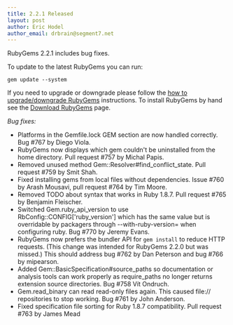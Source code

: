 ```yaml
---
title: 2.2.1 Released
layout: post
author: Eric Hodel
author_email: drbrain@segment7.net
---
```


RubyGems 2.2.1 includes bug fixes.

To update to the latest RubyGems you can run:

    gem update --system

If you need to upgrade or downgrade please follow the [how to upgrade/downgrade
RubyGems][upgrading] instructions.  To install RubyGems by hand see the
[Download RubyGems][download] page.

_Bug fixes:_

* Platforms in the Gemfile.lock GEM section are now handled correctly.  Bug #767 by Diego Viola.
* RubyGems now displays which gem couldn't be uninstalled from the home directory.  Pull request #757 by Michal Papis.
* Removed unused method Gem::Resolver#find_conflict_state.  Pull request #759 by Smit Shah.
* Fixed installing gems from local files without dependencies.  Issue #760 by Arash Mousavi, pull request #764 by Tim Moore.
* Removed TODO about syntax that works in Ruby 1.8.7.  Pull request #765 by Benjamin Fleischer.
* Switched Gem.ruby_api_version to use RbConfig::CONFIG['ruby_version'] which has the same value but is overridable by packagers through --with-ruby-version= when configuring ruby.  Bug #770 by Jeremy Evans.
* RubyGems now prefers the bundler API for `gem install` to reduce HTTP requests.  (This change was intended for RubyGems 2.2.0 but was missed.) This should address bug #762 by Dan Peterson and bug #766 by mipearson.
* Added Gem::BasicSpecification#source_paths so documentation or analysis tools can work properly as require_paths no longer returns extension source directories.  Bug #758 Vít Ondruch.
* Gem.read_binary can read read-only files again.  This caused file:// repositories to stop working.  Bug #761 by John Anderson.
* Fixed specification file sorting for Ruby 1.8.7 compatibility.  Pull request #763 by James Mead


[download]: http://rubygems.org/pages/download
[upgrading]: http://docs.seattlerb.org/rubygems/UPGRADING_rdoc.html

